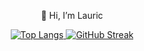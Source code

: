 <div align="center">
  <p>👋 Hi, I’m Lauric</p>

  <a href="https://github.com/anuraghazra/github-readme-stats">
    <img src="https://github-readme-stats.vercel.app/api/top-langs/?username=anuraghazra&layout=donut" alt="Top Langs" />
  </a>

  <a href="https://git.io/streak-stats">
    <img src="https://streak-stats.demolab.com/?user=DenverCoder1&theme=default" alt="GitHub Streak" />
  </a>
</div>
